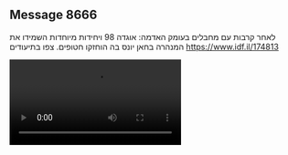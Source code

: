 ## Message 8666

לאחר קרבות עם מחבלים בעומק האדמה:
אוגדה 98 ויחידות מיוחדות השמידו את המנהרה בחאן יונס בה הוחזקו חטופים. צפו בתיעודים
https://www.idf.il/174813

![Video](8666/8666_media.mp4)
